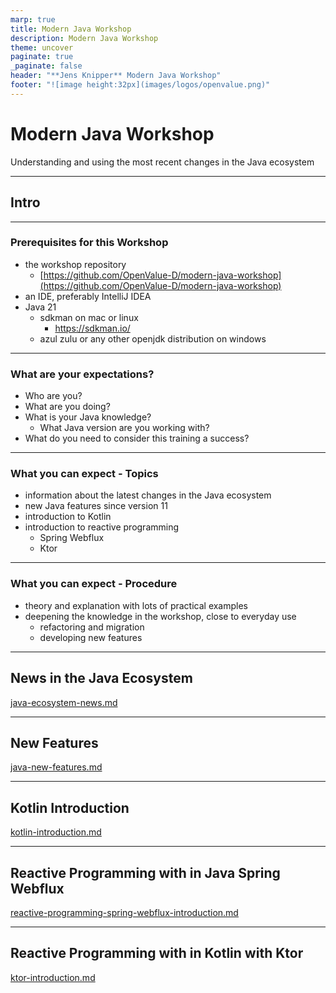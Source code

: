 ```yaml
---
marp: true
title: Modern Java Workshop
description: Modern Java Workshop
theme: uncover
paginate: true
_paginate: false
header: "**Jens Knipper** Modern Java Workshop"
footer: "![image height:32px](images/logos/openvalue.png)"
---
```


# Modern Java Workshop
Understanding and using the most recent changes in the Java ecosystem

---
## Intro

---
### Prerequisites for this Workshop
- the workshop repository
    - [https://github.com/OpenValue-D/modern-java-workshop](https://github.com/OpenValue-D/modern-java-workshop)
- an IDE, preferably IntelliJ IDEA
- Java 21
    - sdkman on mac or linux
        - https://sdkman.io/
    - azul zulu or any other openjdk distribution on windows

---
### What are your expectations?
- Who are you?
- What are you doing?
- What is your Java knowledge?
  - What Java version are you working with?
- What do you need to consider this training a success?

---
### What you can expect - Topics
- information about the latest changes in the Java ecosystem
- new Java features since version 11
- introduction to Kotlin
- introduction to reactive programming
  - Spring Webflux
  - Ktor

---
### What you can expect - Procedure
- theory and explanation with lots of practical examples
- deepening the knowledge in the workshop, close to everyday use
  - refactoring and migration
  - developing new features    

---
## News in the Java Ecosystem
[java-ecosystem-news.md](java-ecosystem-news.md)

---
## New Features
[java-new-features.md](java-new-features.md)

---
## Kotlin Introduction
[kotlin-introduction.md](kotlin-introduction.md)

---
## Reactive Programming with in Java Spring Webflux
[reactive-programming-spring-webflux-introduction.md](reactive-programming-spring-webflux-introduction.md)

---
## Reactive Programming with in Kotlin with Ktor
[ktor-introduction.md](ktor-introduction.md)